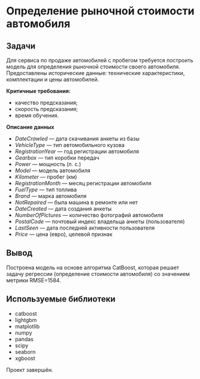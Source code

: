 # Определение рыночной стоимости автомобиля

## Задачи

Для сервиса по продаже автомобилей с пробегом требуется построить модель для определения рыночной стоимости своего автомобиля.
Предоставлены исторические данные: технические характеристики, комплектации и цены автомобилей.

**Критичные требования:**
* качество предсказания;
* скорость предсказания;
* время обучения.

**Описание данных**
* *DateCrawled* — дата скачивания анкеты из базы
* *VehicleType* — тип автомобильного кузова
* *RegistrationYear* — год регистрации автомобиля
* *Gearbox* — тип коробки передач
* *Power* — мощность (л. с.)
* *Model* — модель автомобиля
* *Kilometer* — пробег (км)
* *RegistrationMonth* — месяц регистрации автомобиля
* *FuelType* — тип топлива
* *Brand* — марка автомобиля
* *NotRepaired* — была машина в ремонте или нет
* *DateCreated* — дата создания анкеты
* *NumberOfPictures* — количество фотографий автомобиля
* *PostalCode* — почтовый индекс владельца анкеты (пользователя)
* *LastSeen* — дата последней активности пользователя
* *Price* — цена (евро), целевой признак

## Вывод
Построена модель на основе алгоритма CatBoost, которая решает задачу регрессии (определение стоимости автомобиля) со значением метрики RMSE=1584.

## Используемые библиотеки

* catboost
* lightgbm
* matplotlib
* numpy
* pandas
* scipy
* seaborn
* xgboost

Проект завершён.
